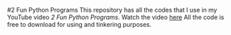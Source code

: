 #2 Fun Python Programs
This repository has all the codes that I use in my YouTube video _2 Fun Python Programs_.
Watch the video [here](https://youtu.be/0KjgaypLyIU)
All the code is free to download for using and tinkering purposes.
